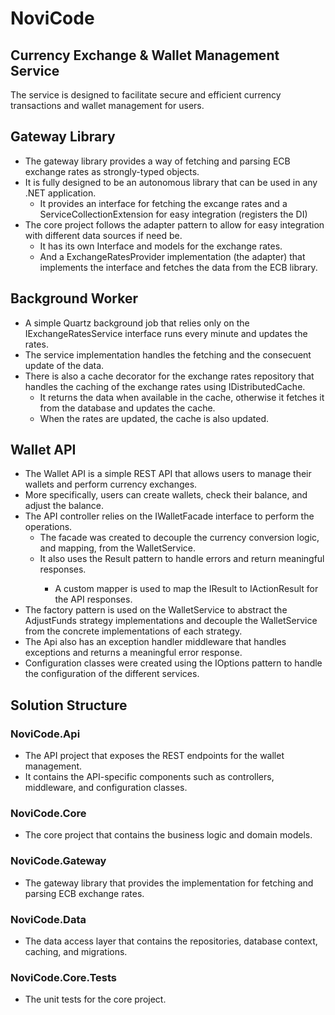 ﻿# NoviCode

## Currency Exchange & Wallet Management Service

The service is designed to facilitate secure and efficient currency transactions and wallet management for users.
## Gateway Library
- The gateway library provides a way of fetching and parsing ECB exchange rates as strongly-typed objects.
- It is fully designed to be an autonomous library that can be used in any .NET application.
  - It provides an interface for fetching the excange rates and a ServiceCollectionExtension for easy integration (registers the DI)
- The core project follows the adapter pattern to allow for easy integration with different data sources if need be.
  - It has its own Interface and models for the exchange rates.
  - And a ExchangeRatesProvider implementation (the adapter) that implements the interface and fetches the data from the ECB library.

## Background Worker
- A simple Quartz background job that relies only on the IExchangeRatesService interface runs every minute and updates the rates.
- The service implementation handles the fetching and the consecuent update of the data.
- There is also a cache decorator for the exchange rates repository that handles the caching of the exchange rates using IDistributedCache.
  - It returns the data when available in the cache, otherwise it fetches it from the database and updates the cache.
  - When the rates are updated, the cache is also updated.

## Wallet API
- The Wallet API is a simple REST API that allows users to manage their wallets and perform currency exchanges.
- More specifically, users can create wallets, check their balance, and adjust the balance.
- The API controller relies on the IWalletFacade interface to perform the operations.
  - The facade was created to decouple the currency conversion logic, and mapping, from the WalletService.
  - It also uses the Result<T> pattern to handle errors and return meaningful responses.
    - A custom mapper is used to map the IResult<T> to IActionResult for the API responses.
- The factory pattern is used on the WalletService to abstract the AdjustFunds strategy implementations and decouple the WalletService from the concrete implementations of each strategy.
- The Api also has an exception handler middleware that handles exceptions and returns a meaningful error response.
- Configuration classes were created using the IOptions<T> pattern to handle the configuration of the different services.

## Solution Structure
### NoviCode.Api
  - The API project that exposes the REST endpoints for the wallet management.
  - It contains the API-specific components such as controllers, middleware, and configuration classes.
### NoviCode.Core
  - The core project that contains the business logic and domain models.
### NoviCode.Gateway
  - The gateway library that provides the implementation for fetching and parsing ECB exchange rates.
### NoviCode.Data
  - The data access layer that contains the repositories, database context, caching, and migrations.
### NoviCode.Core.Tests
- The unit tests for the core project.